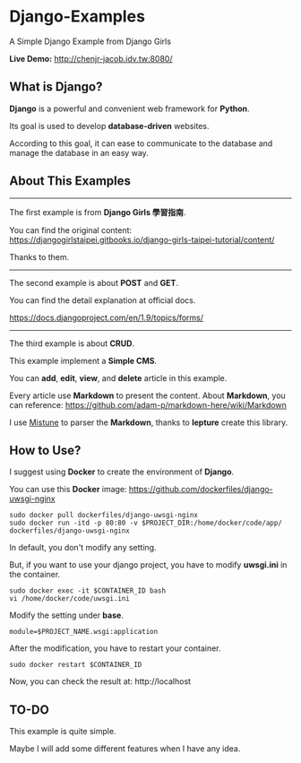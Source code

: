 # Django-Examples

A Simple Django Example from Django Girls

**Live Demo:** http://chenjr-jacob.idv.tw:8080/

## What is Django?

**Django** is a powerful and convenient web framework for **Python**.

Its goal is used to develop **database-driven** websites.

According to this goal, it can ease to communicate to the database and manage the database in an easy way.

## About This Examples

---

The first example is from **Django Girls 學習指南**.

You can find the original content: https://djangogirlstaipei.gitbooks.io/django-girls-taipei-tutorial/content/

Thanks to them.

---

The second example is about **POST** and **GET**.

You can find the detail explanation at official docs.

https://docs.djangoproject.com/en/1.9/topics/forms/

---

The third example is about **CRUD**.

This example implement a **Simple CMS**.

You can **add**, **edit**, **view**, and **delete** article in this example.

Every article use **Markdown** to present the content. About **Markdown**, you can reference: https://github.com/adam-p/markdown-here/wiki/Markdown

I use [Mistune](https://github.com/lepture/mistune) to parser the **Markdown**, thanks to **lepture** create this library.

## How to Use?

I suggest using **Docker** to create the environment of **Django**.

You can use this **Docker** image: https://github.com/dockerfiles/django-uwsgi-nginx

```$
sudo docker pull dockerfiles/django-uwsgi-nginx
sudo docker run -itd -p 80:80 -v $PROJECT_DIR:/home/docker/code/app/ dockerfiles/django-uwsgi-nginx
```

In default, you don't modify any setting.

But, if you want to use your django project, you have to modify **uwsgi.ini** in the container.

```$
sudo docker exec -it $CONTAINER_ID bash
vi /home/docker/code/uwsgi.ini
```

Modify the setting under **base**.
```$
module=$PROJECT_NAME.wsgi:application
```

After the modification, you have to restart your container.

```$
sudo docker restart $CONTAINER_ID
```

Now, you can check the result at: http://localhost

## TO-DO

This example is quite simple.

Maybe I will add some different features when I have any idea.
